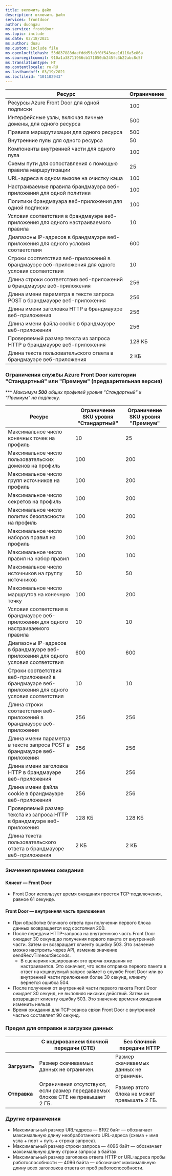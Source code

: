 ```yaml
---
title: включить файл
description: включить файл
services: frontdoor
author: duongau
ms.service: frontdoor
ms.topic: include
ms.date: 02/18/2021
ms.author: duau
ms.custom: include file
ms.openlocfilehash: 53d837883daefddd5fa3f0f543eae1d116a5e86a
ms.sourcegitcommit: 910a1a38711966cb171050db245fc3b22abc8c5f
ms.translationtype: HT
ms.contentlocale: ru-RU
ms.lasthandoff: 03/19/2021
ms.locfileid: "101102943"
---
```

| Ресурс | Ограничение |
| --- | --- |
| Ресурсы Azure Front Door для одной подписки | 100 |
| Интерфейсные узлы, включая личные домены, для одного ресурса | 500 |
| Правила маршрутизации для одного ресурса | 500 |
| Внутренние пулы для одного ресурса | 50 |
| Компоненты внутренней части для одного пула | 100 |
| Схемы пути для сопоставления с помощью правила маршрутизации | 25 |
| URL-адреса в одном вызове на очистку кэша | 100 |
| Настраиваемые правила брандмауэра веб-приложения для одной политики | 100 |
| Политики брандмауэра веб-приложения для одной подписки | 100 |
| Условия соответствия в брандмауэре веб-приложения для одного настраиваемого правила | 10 |
| Диапазоны IP-адресов в брандмауэре веб-приложения для одного условия соответствия | 600 |
| Строки соответствия веб-приложений в брандмауэре веб-приложения для одного условия соответствия | 10 |
| Длина строки соответствия веб-приложений в брандмауэре веб-приложения | 256 |
| Длина имени параметра в тексте запроса POST в брандмауэре веб-приложения | 256 |
| Длина имени заголовка HTTP в брандмауэре веб-приложения | 256 |
| Длина имени файла cookie в брандмауэре веб-приложения | 256 |
| Проверяемый размер текста из запроса HTTP в брандмауэре веб-приложения | 128 КБ |
| Длина текста пользовательского ответа в брандмауэре веб-приложения | 2 КБ |

### <a name="azure-front-door-standardpremium-preview-service-limits"></a>Ограничения службы Azure Front Door категории "Стандартный" или "Премиум" (предварительная версия)

*** *Максимум **500** общих профилей уровня "Стандартный" и "Премиум" на подписку.*

| Ресурс | Ограничение SKU уровня "Стандартный" | Ограничение SKU уровня "Премиум" |
| --- | --- | --- |
| Максимальное число конечных точек на профиль  | 10 | 25 |
| Максимальное число пользовательских доменов на профиль | 100 | 200 |
| Максимальное число групп источников на профиль | 100 | 200 |
| Максимальное число секретов на профиль | 100 | 200 |
| Максимальное число политик безопасности на профиль | 100 | 200 |
| Максимальное число наборов правил на профиль | 100 | 200 |
| Максимальное число правил на набор правил | 100 | 100 |
| Максимальное число источников на группу источников | 50 | 50 |
| Максимальное число маршрутов на конечную точку | 100 | 200 |
| Условия соответствия в брандмауэре веб-приложения для одного настраиваемого правила | 10 | 10 |
| Диапазоны IP-адресов в брандмауэре веб-приложения для одного условия соответствия | 600 | 600 |
| Строки соответствия веб-приложений в брандмауэре веб-приложения для одного условия соответствия | 10 | 10 |
| Длина строки соответствия веб-приложений в брандмауэре веб-приложения | 256 | 256 |
| Длина имени параметра в тексте запроса POST в брандмауэре веб-приложения | 256 | 256 |
| Длина имени заголовка HTTP в брандмауэре веб-приложения | 256 | 256 |
| Длина имени файла cookie в брандмауэре веб-приложения | 256 | 256|
| Проверяемый размер текста из запроса HTTP в брандмауэре веб-приложения | 128 КБ | 128 КБ |
| Длина текста пользовательского ответа в брандмауэре веб-приложения | 2 КБ | 2 КБ |

### <a name="timeout-values"></a>Значения времени ожидания
#### <a name="client-to-front-door"></a>Клиент — Front Door
* Front Door использует время ожидания простоя TCP-подключения, равное 61 секунде.

#### <a name="front-door-to-application-back-end"></a>Front Door — внутренняя часть приложения
* При обработке блочного ответа при получении первого блока данных возвращается код состояния 200.
* После передачи HTTP-запроса на внутреннюю часть Front Door ожидает 30 секунд до получения первого пакета от внутренней части. Затем он возвращает клиенту ошибку 503. Это значение можно настроить через API, изменив значение sendRecvTimeoutSeconds.
    * В сценариях кэширования это время ожидания не настраивается. Это означает, что если отправка первого пакета в ответ на кэшируемый запрос займет в службе Front Door или во внутренней части приложения более 30 секунд, клиенту вернется ошибка 504. 
* После получения от внутренней части первого пакета Front Door ожидает 30 секунд, не выполняя никаких действий. Затем он возвращает клиенту ошибку 503. Это значение времени ожидания изменить нельзя.
* Время ожидания для TCP-сеанса связи Front Door с внутренней частью составляет 90 секунд.

### <a name="upload-and-download-data-limit"></a>Предел для отправки и загрузки данных

|  | С кодированием блочной передачи (CTE) | Без блочной передачи HTTP |
| ---- | ------- | ------- |
| **Загрузить** | Размер скачиваемых данных не ограничен. | Размер скачиваемых данных не ограничен. |
| **Отправка** |    Ограничения отсутствуют, если размер передаваемых блоков CTE не превышает 2 ГБ. | Размер этого блока не может превышать 2 ГБ. |

### <a name="other-limits"></a>Другие ограничения
* Максимальный размер URL-адреса — 8192 байт — обозначает максимальную длину необработанного URL-адреса (схема + имя узла + порт + путь + строка запроса).
* Максимальный размер строки запроса — 4096 байт — обозначает максимальную длину строки запроса в байтах.
* Максимальный размер заголовка ответа HTTP от URL-адреса пробы работоспособности — 4096 байта — обозначает максимальную длину всех заголовков ответа от проб работоспособности. 
